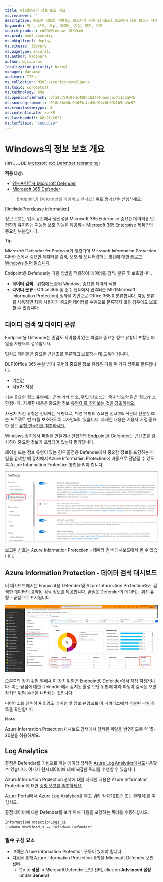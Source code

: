 ```yaml
---
title: Windows의 정보 보호 개요
ms.reviewer: ''
description: 중요한 정보를 식별하고 보호하기 위해 Windows 보호에서 정보 보호가 작동하는 방식에 대해 자세히 알아보기
keywords: 정보, 보호, dlp, 데이터, 손실, 방지, 보호
search.product: eADQiWindows 10XVcnh
ms.prod: m365-security
ms.mktglfcycl: deploy
ms.sitesec: library
ms.pagetype: security
ms.author: macapara
author: mjcaparas
localization_priority: Normal
manager: dansimp
audience: ITPro
ms.collection: M365-security-compliance
ms.topic: conceptual
ms.technology: mde
ms.openlocfilehash: b3fa8c7c919edc438bb63fe4baaeca6711a3a045
ms.sourcegitcommit: d016e3bd30c0dd73c4cd3d804c0b6941b5eb3e87
ms.translationtype: MT
ms.contentlocale: ko-KR
ms.lasthandoff: 08/27/2021
ms.locfileid: "58683519"
---
```

# <a name="information-protection-in-windows-overview"></a>Windows의 정보 보호 개요

[!INCLUDE [Microsoft 365 Defender rebranding](../../includes/microsoft-defender.md)]

**적용 대상:**

- [엔드포인트용 Microsoft Defender](https://go.microsoft.com/fwlink/p/?linkid=2154037)
- [Microsoft 365 Defender](https://go.microsoft.com/fwlink/?linkid=2118804)

> Endpoint용 Defender를 경험하고 싶나요? [무료 평가판을 신청하세요.](https://signup.microsoft.com/create-account/signup?products=7f379fee-c4f9-4278-b0a1-e4c8c2fcdf7e&ru=https://aka.ms/MDEp2OpenTrial?ocid=docs-wdatp-exposedapis-abovefoldlink)

[!include[Prerelease information](../../includes/prerelease.md)]

정보 보호는 업무 공간에서 생산성을 Microsoft 365 Enterprise 중요한 데이터를 안전하게 유지하는 지능형 보호 기능을 제공하는 Microsoft 365 Enterprise 제품군의 중요한 부분입니다.

> [!TIP]
> Microsoft Defender for Endpoint가 통합되어 Microsoft Information Protection 디바이스에서 중요한 데이터를 검색, 보호 및 모니터링하는 방법에 대한 [블로그 Windows 읽어 읽습니다.](https://cloudblogs.microsoft.com/microsoftsecure/2019/01/17/windows-defender-atp-integrates-with-microsoft-information-protection-to-discover-protect-and-monitor-sensitive-data-on-windows-devices/)

Endpoint용 Defender는 다음 방법을 적용하여 데이터를 검색, 분류 및 보호합니다.

- **데이터 검색** - 위험에 노출된 Windows 중요한 데이터 식별
- **데이터 분류** - Office 365 및 준수 센터에서 관리되는 MIP(Microsoft Information Protection) 정책을 기반으로 Office 365 & 분류합니다. 자동 분류를 사용하면 최종 사용자가 중요한 데이터를 수동으로 분류하지 않은 경우에도 보호할 수 있습니다.

## <a name="data-discovery-and-data-classification"></a>데이터 검색 및 데이터 분류

Endpoint용 Defender는 민감도 레이블이 있는 파일과 중요한 정보 유형이 포함된 파일을 자동으로 검색합니다.

민감도 레이블은 중요한 콘텐츠를 분류하고 보호하는 데 도움이 됩니다.

DLP(Office 365 손실 방지) 구현의 중요한 정보 유형은 다음 두 가지 범주로 분류됩니다.

- 기본값
- 사용자 지정

기본 중요한 정보 유형에는 은행 계좌 번호, 주민 번호 또는 국가 번호와 같은 정보가 포함됩니다. 자세한 내용은 중요한 정보 [유형이 를 찾아보는 것을 참조하세요.](/office365/securitycompliance/what-the-sensitive-information-types-look-for)

사용자 지정 유형은 정의하는 유형으로, 다른 유형의 중요한 정보(예: 직원의 신분증 또는 프로젝트 번호)를 보호하도록 디자인되어 있습니다. 자세한 내용은 사용자 지정 중요한 정보 [유형 만들기를 참조하세요.](/office365/securitycompliance/create-a-custom-sensitive-information-type)

Windows 장치에서 파일을 만들거나 편집하면 Endpoint용 Defender는 콘텐츠를 검사하여 중요한 정보가 포함되어 있는지 평가합니다.

레이블 또는 정보 유형이 있는 경우 끝점용 Defender에서 중요한 정보를 포함하는 파일을 검색할 때 장치에서 Azure Information Protection에 자동으로 전달될 수 있도록 Azure Information Protection 통합을 켜야 합니다.

![Azure Information Protection이 있는 설정 페이지의 이미지입니다.](images/atp-settings-aip.png)

보고된 신호는 Azure Information Protection - 데이터 검색 대시보드에서 볼 수 있습니다.

## <a name="azure-information-protection---data-discovery-dashboard"></a>Azure Information Protection - 데이터 검색 대시보드

이 대시보드에서는 Endpoint용 Defender 및 Azure Information Protection에서 검색한 데이터의 요약된 검색 정보를 제공합니다. 끝점용 Defender의 데이터는 위치 유형 - 끝점으로 표시됩니다.

![Azure Information Protection의 이미지 - 데이터 검색.](images/azure-data-discovery.png)

오른쪽의 장치 위험 열에서 이 장치 위험은 Endpoint용 Defender에서 직접 파생됩니다. 이는 끝점에 대한 Defender에서 감지된 활성 보안 위협에 따라 파일이 검색된 보안 장치의 위험 수준을 나타내는 것입니다.

디바이스를 클릭하여 민감도 레이블 및 정보 유형으로 이 디바이스에서 관찰된 파일 목록을 확인합니다.

> [!NOTE]
> Azure Information Protection 대시보드 검색에서 검색된 파일을 반영하도록 약 15-20분을 허용하세요.

## <a name="log-analytics"></a>Log Analytics

끝점용 Defender를 기반으로 하는 데이터 검색은 [Azure Log Analytics에서도](/azure/log-analytics/log-analytics-overview)사용할 수 있습니다. 여기서 원시 데이터에 대해 복잡한 쿼리를 수행할 수 있습니다.

Azure Information Protection 분석에 대한 자세한 내용은 Azure Information Protection에 대한 [중앙 보고를 참조하세요.](/azure/information-protection/reports-aip)

Azure Portal에서 Azure Log Analytics를 열고 쿼리 작성기(표준 또는 클래식)를 여십시오.

끝점 데이터에 대한 Defender를 보기 위해 다음을 포함하는 쿼리를 수행하십시오.

```text
InformationProtectionLogs_CL
| where Workload_s == "Windows Defender"
```

### <a name="prerequisites"></a>필수 구성 요소

- 고객은 Azure Information Protection 구독이 있어야 합니다.
- 다음을 통해 Azure Information Protection 통합을 Microsoft Defender 보안 센터.
  - Go to **설정** in Microsoft Defender 보안 센터, click on **Advanced 설정** under **General**.

